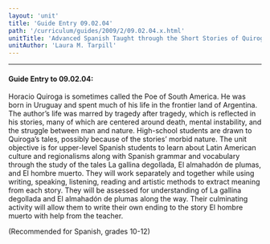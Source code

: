 ```yaml
---
layout: 'unit'
title: 'Guide Entry 09.02.04'
path: '/curriculum/guides/2009/2/09.02.04.x.html'
unitTitle: 'Advanced Spanish Taught through the Short Stories of Quiroga'
unitAuthor: 'Laura M. Tarpill'
---
```


<body>
<hr/>
 <h4>
  Guide Entry to 09.02.04:
 </h4>
 Horacio Quiroga is sometimes called the Poe of South America.  He was born in Uruguay and spent much of his life in the frontier land of Argentina.  The author’s life was marred by tragedy after tragedy, which is reflected in his stories, many of which are centered around death, mental instability, and the struggle between man and nature.  High-school students are drawn to Quiroga’s tales, possibly because of the stories’ morbid nature.  The unit objective is for upper-level Spanish students to learn about Latin American culture and regionalisms along with Spanish grammar and vocabulary through the study of the tales La gallina degollada, El almahadón de plumas, and El hombre muerto.  They will work separately and together while using writing, speaking, listening, reading and artistic methods to extract meaning from each story.  They will be assessed for understanding of La gallina degollada and El almahadón de plumas along the way. Their culminating activity will allow them to write their own ending to the story El hombre muerto with help from the teacher.
<p>
  (Recommended for Spanish, grades 10-12)
 </p>

</body>
